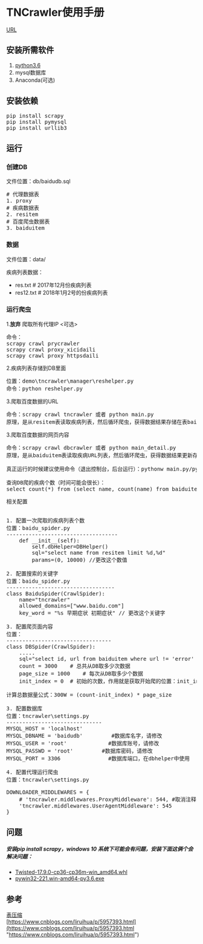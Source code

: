 # TNCrawler使用手册

[URL](https://github.com/towenxie/tncrawler)

## 安装所需软件
1. [python3.6](https://www.python.org/ftp/python/3.6.4/python-3.6.4-amd64.exe)
2. mysql数据库
3. Anaconda(可选)

## 安装依赖
<pre>
pip install scrapy
pip install pymysql
pip install urllib3
</pre>


## 运行
### 创建DB
文件位置：db/baidudb.sql
<pre>
# 代理数据表
1. proxy
# 疾病数据表
2. resitem
# 百度爬虫数据表
3. baiduitem
</pre>

### 数据
文件位置：data/

疾病列表数据：

- res.txt # 2017年12月份疾病列表
- res12.txt # 2018年1月2号的份疾病列表


### 运行爬虫
1.**放弃**  爬取所有代理IP <可选>

<pre>
命令：
scrapy crawl prycrawler
scrapy crawl proxy_xicidaili
scrapy crawl proxy_httpsdaili
</pre>

2.疾病列表存储到DB里面
<pre>
位置：demo\tncrawler\manager\reshelper.py
命令：python reshelper.py
</pre>

3.爬取百度数据的URL
<pre>
命令：scrapy crawl tncrawler 或者 python main.py
原理，是从resitem表读取疾病列表，然后循环爬虫，获得数据结果存储在表baiduitem中。
</pre>

3.爬取百度数据的网页内容
<pre>
命令：scrapy crawl dbcrawler 或者 python main_detail.py
原理，是从baiduitem表读取疾病URL列表，然后循环爬虫，获得数据结果更新存储在表baiduitem中。

真正运行的时候建议使用命令（退出控制台，后台运行）：pythonw main.py/pythonw main_detail.py

查询DB爬的疾病个数（时间可能会很长）：
select count(*) from (select name, count(name) from baiduitem group by name) as su;
</pre>
相关配置
<pre>

1. 配置一次爬取的疾病列表个数
位置：baidu_spider.py
-----------------------------------
    def __init__(self):
        self.dbHelper=DBHelper()
        sql="select name from resitem limit %d,%d"
        params=(0, 10000) //更改这个数值

2. 配置搜索的关键字
位置：baidu_spider.py
----------------------------------
class BaiduSpider(CrawlSpider):
    name="tncrawler"
    allowed_domains=["www.baidu.com"]
    key_word = "%s 早期症状 初期症状" // 更改这个关键字

3. 配置爬页面内容
位置：
---------------------------------
class DBSpider(CrawlSpider):
	.....
    sql="select id, url from baiduitem where url != 'error' and id > %d limit %d"
    count = 3000   	# 总共从DB取多少次数据
    page_size = 1000 	# 每次从DB取多少个数据
    init_index = 0	# 初始的次数，作用就是获取开始爬的位置：init_index * page_size
	
计算总数据量公式：300W = (count-init_index) * page_size

3. 配置数据库
位置：tncrawler\settings.py
------------------------------
MYSQL_HOST = 'localhost'
MYSQL_DBNAME = 'baidudb'         #数据库名字，请修改
MYSQL_USER = 'root'             #数据库账号，请修改
MYSQL_PASSWD = 'root'         #数据库密码，请修改
MYSQL_PORT = 3306               #数据库端口，在dbhelper中使用

4. 配置代理运行爬虫
位置：tncrawler\settings.py

DOWNLOADER_MIDDLEWARES = {
    # 'tncrawler.middlewares.ProxyMiddleware': 544, #取消注释，就可以用代理了
    'tncrawler.middlewares.UserAgentMiddleware': 545
}
</pre>

## 问题

##### 安装pip install scrapy，windows 10 系统下可能会有问题，安装下面这俩个会解决问题：

- [Twisted-17.9.0-cp36-cp36m-win_amd64.whl](https://download.lfd.uci.edu/pythonlibs/gjr6o2id/Twisted-17.9.0-cp36-cp36m-win_amd64.whl)   
- [pywin32-221.win-amd64-py3.6.exe](https://nchc.dl.sourceforge.net/project/pywin32/pywin32/Build%20221/pywin32-221.win-amd64-py3.6.exe)


## 参考

[表压缩](https://www.qcloud.com/community/article/876100)  
[https://www.cnblogs.com/liruihua/p/5957393.html](https://www.cnblogs.com/liruihua/p/5957393.html "https://www.cnblogs.com/liruihua/p/5957393.html")
